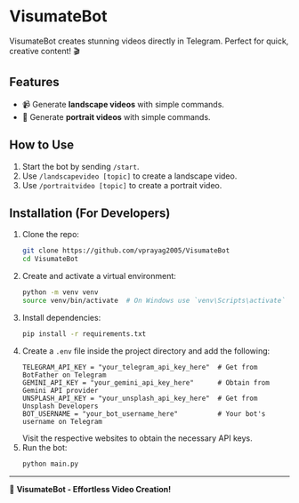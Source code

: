# VisumateBot

VisumateBot creates stunning videos directly in Telegram. Perfect for quick, creative content! 🎬

## Features
- 📹 Generate **landscape videos** with simple commands.
- 📱 Generate **portrait videos** with simple commands.

## How to Use
1. Start the bot by sending `/start`.
2. Use `/landscapevideo [topic]` to create a landscape video.
3. Use `/portraitvideo [topic]` to create a portrait video.

## Installation (For Developers)
1. Clone the repo:
   ```bash
   git clone https://github.com/vprayag2005/VisumateBot
   cd VisumateBot
   ```
2. Create and activate a virtual environment:
   ```bash
   python -m venv venv
   source venv/bin/activate  # On Windows use `venv\Scripts\activate`
   ```
3. Install dependencies:
   ```bash
   pip install -r requirements.txt
   ```
4. Create a `.env` file inside the project directory and add the following:
   ```env
   TELEGRAM_API_KEY = "your_telegram_api_key_here"  # Get from BotFather on Telegram
   GEMINI_API_KEY = "your_gemini_api_key_here"      # Obtain from Gemini API provider
   UNSPLASH_API_KEY = "your_unsplash_api_key_here"  # Get from Unsplash Developers
   BOT_USERNAME = "your_bot_username_here"          # Your bot's username on Telegram
   ```
   Visit the respective websites to obtain the necessary API keys.
5. Run the bot:
   ```bash
   python main.py
   ```

---
🚀 **VisumateBot - Effortless Video Creation!**

